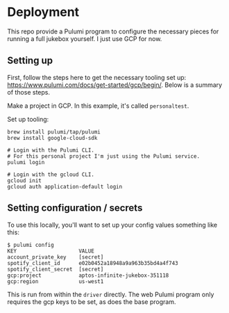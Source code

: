 # Deployment

This repo provide a Pulumi program to configure the necessary pieces for running a full jukebox yourself. I just use GCP for now.

## Setting up

First, follow the steps here to get the necessary tooling set up: https://www.pulumi.com/docs/get-started/gcp/begin/. Below is a summary of those steps.

Make a project in GCP. In this example, it's called `personaltest`.

Set up tooling:
```
brew install pulumi/tap/pulumi
brew install google-cloud-sdk

# Login with the Pulumi CLI.
# For this personal project I'm just using the Pulumi service.
pulumi login

# Login with the gcloud CLI.
gcloud init
gcloud auth application-default login
```

## Setting configuration / secrets
To use this locally, you'll want to set up your config values something like this:
```
$ pulumi config
KEY                    VALUE
account_private_key    [secret]
spotify_client_id      e02b0452a18948a9a963b35bd4a4f743
spotify_client_secret  [secret]
gcp:project            aptos-infinite-jukebox-351118
gcp:region             us-west1
```

This is run from within the `driver` directly. The web Pulumi program only requires the gcp keys to be set, as does the base program.

